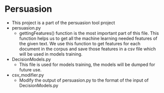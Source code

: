 # Persuasion
- This project is a part of the persuasion tool project
- persuasion.py
  - gettingFeatures() function is the most important part of this file. This function helps us to get all the machine learning needed features of the given text. We use this function to get features for each document in the corpus and save those features in a csv file which will be used in models training.
- DecisionModels.py
  - This file is used for models training, the models will be dumped for future use.
- csv_modifier.py
  - Modify the output of persuasion.py to the format of the input of DecisionModels.py 
